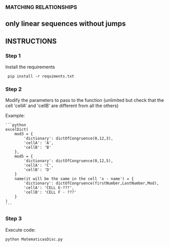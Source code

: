 ### MATCHING RELATIONSHIPS ###
## only linear sequences without jumps ## 


## INSTRUCTIONS ##

### Step 1 ###
Install the requirements
<pre><code> pip install -r requiments.txt </code></pre>

### Step 2 ###

Modify the parameters to pass to the function (unlimited but check that the cell 'cellA' and 'cellB' are different from all the others)

Example:

    ```python
    excelDict(
        mod3 = {
            'dictionary': dictOfCongruence(0,12,3),
            'cellA': 'A',
            'cellB': 'B'
        },
        mod5 = {
            'dictionary': dictOfCongruence(0,12,5),
            'cellA': 'C',
            'cellB': 'D'
        }
        name(it will be the same in the cell 'x - name') = {
            'dictionary': dictOfCongruence(firstNumber,LastNumber,Mod),
            'cellA': 'CELL E-???',
            'cellB': 'CELL F - ???'
        }
    )
    ```

### Step 3 ###
Execute code:
<pre><code>python MatematicasDisc.py</code></pre>